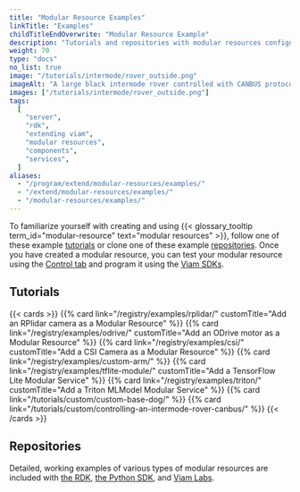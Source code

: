 ```yaml
---
title: "Modular Resource Examples"
linkTitle: "Examples"
childTitleEndOverwrite: "Modular Resource Example"
description: "Tutorials and repositories with modular resources configuration examples."
weight: 70
type: "docs"
no_list: true
image: "/tutorials/intermode/rover_outside.png"
imageAlt: "A large black intermode rover controlled with CANBUS protocol chilling outside in the snow."
images: ["/tutorials/intermode/rover_outside.png"]
tags:
  [
    "server",
    "rdk",
    "extending viam",
    "modular resources",
    "components",
    "services",
  ]
aliases:
  - "/program/extend/modular-resources/examples/"
  - "/extend/modular-resources/examples/"
  - "/modular-resources/examples/"
---
```


To familiarize yourself with creating and using {{< glossary_tooltip term_id="modular-resource" text="modular resources" >}}, follow one of these example [tutorials](#tutorials) or clone one of these example [repositories](#repositories).
Once you have created a modular resource, you can test your modular resource using the [Control tab](/fleet/#remote-control) and program it using the [Viam SDKs](/build/program/apis/).

## Tutorials

{{< cards >}}
{{% card link="/registry/examples/rplidar/" customTitle="Add an RPlidar camera as a Modular Resource" %}}
{{% card link="/registry/examples/odrive/" customTitle="Add an ODrive motor as a Modular Resource" %}}
{{% card link="/registry/examples/csi/" customTitle="Add a CSI Camera as a Modular Resource" %}}
{{% card link="/registry/examples/custom-arm/" %}}
{{% card link="/registry/examples/tflite-module/" customTitle="Add a TensorFlow Lite Modular Service"  %}}
{{% card link="/registry/examples/triton/" customTitle="Add a Triton MLModel Modular Service"  %}}
{{% card link="/tutorials/custom/custom-base-dog/" %}}
{{% card link="/tutorials/custom/controlling-an-intermode-rover-canbus/" %}}
{{< /cards >}}

## Repositories

Detailed, working examples of various types of modular resources are included with [the RDK](https://github.com/viamrobotics/rdk/tree/main/examples/customresources), [the Python SDK](https://github.com/viamrobotics/viam-python-sdk/tree/main/examples/), and [Viam Labs](https://github.com/viam-labs/wifi-sensor).
